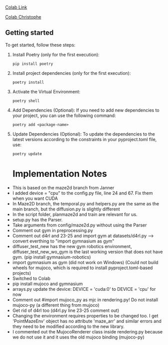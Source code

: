 [Colab Link](https://colab.research.google.com/drive/152ADFBIZr6j0fMgLpPGvfBC0XEKoY76f?usp=sharing)

[Colab Christophe](https://colab.research.google.com/drive/1QDwWmu8kRxZFI6nRI6nbOu31eYmYEywE?usp=sharing)

## Getting started

To get started, follow these steps:

1. Install Poetry (only for the first execution):
    ```shell
    pip install poetry
    ```

2. Install project dependencies (only for the first execution):
    ```shell
    poetry install
    ```

3. Activate the Virtual Environment:
    ```shell
    poetry shell
    ```


4. Add Dependencies (Optional): If you need to add new dependencies to your project, you can use the following command:
    ```shell
    poetry add <package-name>
    ```

4. Update Dependencies (Optional): To update the dependencies to the latest versions according to the constraints in your pyproject.toml file, use:
    ```shell
    poetry update
    ```




    # Implementation Notes
- This is based on the maze2d branch from Janner
- I added  device = "cpu" to the config.py file, line 24 and 67. Fix them when you want CUDA
- In Maze2D branch, the temporal.py and helpers.py are the same as the main branch, but the diffusion.py is slightly different
- In the script folder, planmaze2d and train are relevant for us.
- setup.py has the Parser.
- Take arguments from config/maze2d.py without using the Parser
- Comment out gym in preprocessing.py
- Comment out d4rl and 23-25 and import gym at datasets/d4rl.py --> convert everthing to "import gymnasium as gym"
- diffuser_test_new has the new gym robotics environment, diffuser_test_new_wo_gym is the last working version that does not have gym. (pip install gymnasium-robotics)
- import gymnasium as gym (did not work on Windows) (Could not build wheels for mujoco, which is required to install pyproject.toml-based projects)
- Switched to Colab
- pip install mujoco and gymnasium
- arrays.py update the device: DEVICE = 'cuda:0' to DEVICE = 'cpu' for now
- Comment out #import mujoco_py as mjc in rendering.py! Do not install mujoco-py (a different thing from mujoco)
- Get rid of d4rl too (d4rl.py line 23-25 comment out)
- Changing the environment requires properties to be changed too. I get 'PointMazeEnv' object has no attribute 'maze_arr' and similar errors and they need to be modified according to the new library.
- I commented out the MujocoRenderer class inside rendering.py because we do not use it and it uses the old mujoco binding (mujoco-py)